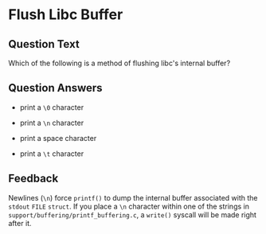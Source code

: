 # Flush Libc Buffer

## Question Text

Which of the following is a method of flushing libc's internal buffer?

## Question Answers

- print a `\0` character

+ print a `\n` character

- print a space character

- print a `\t` character

## Feedback

Newlines (`\n`) force `printf()` to dump the internal buffer associated with the `stdout` `FILE` `struct`.
If you place a `\n` character within one of the strings in `support/buffering/printf_buffering.c`, a `write()` syscall will be made right after it.
